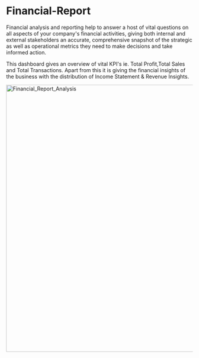 # Financial-Report
Financial analysis and reporting help to answer a host of vital questions on all aspects of your company's financial activities, giving both internal and external stakeholders an accurate, comprehensive snapshot of the strategic as well as operational metrics they need to make decisions and take informed action.

This dashboard gives an overview of vital KPI's ie. Total Profit,Total Sales and Total Transactions.
Apart from this it is giving the financial insights of the business with the distribution of Income Statement & Revenue Insights.

<img width="722" alt="Financial_Report_Analysis" src="https://user-images.githubusercontent.com/101551997/220192696-cf14f242-4da6-4c67-8845-127841fada11.png">
